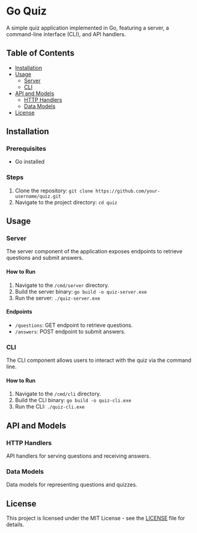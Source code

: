 # Go Quiz

A simple quiz application implemented in Go, featuring a server, a command-line interface (CLI), and API handlers.

## Table of Contents

- [Installation](#installation)
- [Usage](#usage)
  - [Server](#server)
  - [CLI](#cli)
- [API and Models](#api-and-models)
  - [HTTP Handlers](#http-handlers)
  - [Data Models](#data-models)
- [License](#license)

## Installation

### Prerequisites
- Go installed

### Steps
1. Clone the repository: `git clone https://github.com/your-username/quiz.git`
2. Navigate to the project directory: `cd quiz`

## Usage

### Server

The server component of the application exposes endpoints to retrieve questions and submit answers.

#### How to Run
1. Navigate to the `/cmd/server` directory.
2. Build the server binary: `go build -o quiz-server.exe`
3. Run the server: `./quiz-server.exe`

#### Endpoints

- `/questions`: GET endpoint to retrieve questions.
- `/answers`: POST endpoint to submit answers.

### CLI

The CLI component allows users to interact with the quiz via the command line.

#### How to Run
1. Navigate to the `/cmd/cli` directory.
2. Build the CLI binary: `go build -o quiz-cli.exe`
3. Run the CLI: `./quiz-cli.exe`

## API and Models

### HTTP Handlers

API handlers for serving questions and receiving answers.

### Data Models

Data models for representing questions and quizzes.

## License

This project is licensed under the MIT License - see the [LICENSE](LICENSE) file for details.
